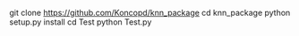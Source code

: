 git clone https://github.com/Koncopd/knn_package
cd knn_package
python setup.py install
cd Test
python Test.py
